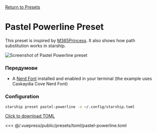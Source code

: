 [Return to Presets](./README.md#pastel-powerline)

# Pastel Powerline Preset

This preset is inspired by [M365Princess](https://github.com/JanDeDobbeleer/oh-my-posh/blob/main/themes/M365Princess.omp.json). It also shows how path substitution works in starship.

![Screenshot of Pastel Powerline preset](/presets/img/pastel-powerline.png)

### Передумови

- A [Nerd Font](https://www.nerdfonts.com/) installed and enabled in your terminal (the example uses Caskaydia Cove Nerd Font)

### Configuration

```sh
starship preset pastel-powerline -o ~/.config/starship.toml
```

[Click to download TOML](/presets/toml/pastel-powerline.toml)

<<< @/.vuepress/public/presets/toml/pastel-powerline.toml
